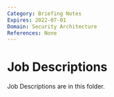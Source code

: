 ```yaml
---
Category: Briefing Notes
Expires: 2022-07-01
Domain: Security Architecture
References: None
---
```


# Job Descriptions

Job Descriptions are in this folder.